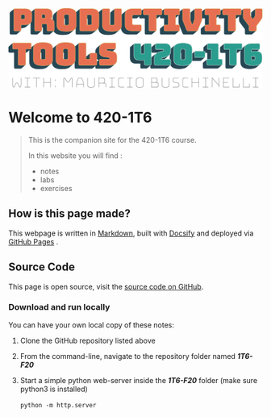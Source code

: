 ![Banner](assets/Banner.svg)

# Welcome to 420-1T6

> This is the companion site for the 420-1T6 course.
>
> In this website you will find :
>
> - notes
> - labs
> - exercises



## How is this page made?

This webpage is written in [Markdown](https://www.markdownguide.org/), built with [Docsify](https://docsify.js.org/) and deployed via [GitHub Pages](https://pages.github.com/) .



## Source Code

This page is open source, visit the [source code on GitHub](https://github.com/maujac/1T6-F21).

### Download and run locally

You can have your own local copy of these notes:

1. Clone the GitHub repository listed above

2. From the command-line, navigate to the repository folder named ***1T6-F20*** 

3. Start a simple python web-server inside the ***1T6-F20*** folder (make sure python3 is installed)

   `python -m http.server`

   